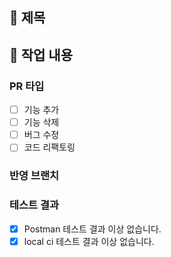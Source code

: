 ## 📕 제목

## 📗 작업 내용

### PR 타입

<!-- 해당 타입에 x 표시 / 예: [x] 기능 추가 -->

- [ ] 기능 추가
- [ ] 기능 삭제
- [ ] 버그 수정
- [ ] 코드 리팩토링

### 반영 브랜치

<!--   [예시] fe/dev -> master   -->

### 테스트 결과

- [x] Postman 테스트 결과 이상 없습니다.
- [x] local ci 테스트 결과 이상 없습니다.
